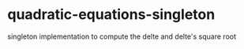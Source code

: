 # quadratic-equations-singleton
singleton implementation to compute the delte and delte's square root
